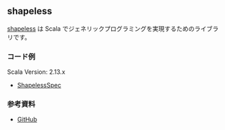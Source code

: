 ## shapeless

[shapeless][github] は Scala でジェネリックプログラミングを実現するためのライブラリです。

### コード例

Scala Version: 2.13.x

+ [ShapelessSpec](src/test/scala/dev/nomadblacky/scala_examples/shapeless/ShapelessSpec.scala)

### 参考資料

+ [GitHub][github]

[github]: https://github.com/milessabin/shapeless
